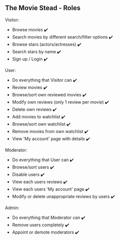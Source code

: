 ## The Movie Stead - Roles

Visitor:
- Browse movies ✔️
- Search movies by different search/filter options ✔️
- Browse stars (actors/actresses) ✔️
- Search stars by name ✔️
- Sign up / Login ✔️

User:
- Do everything that Visitor can ✔️
- Review movies ✔️
- Browse/sort own reviewed movies ✔️
- Modify own reviews (only 1 review per movie) ✔️
- Delete own reviews ✔️
- Add movies to watchlist ✔️
- Browse/sort own watchlist ✔️
- Remove movies from own watchlist ✔️
- View 'My account' page with details ✔️

Moderator:
- Do everything that User can ✔️
- Browse/sort users ✔️
- Disable users ✔️
- View each users reviews ✔️
- View each users 'My account' page ✔️
- Modify or delete unappropriate reviews by users ✔️
  

Admin:
- Do everything that Moderator can ✔️
- Remove users completely ✔️
- Appoint or demote moderators ✔️
